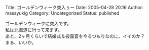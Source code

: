 Title: ゴールデンウィーク突入ぅー
Date: 2005-04-28 20:16
Author: masayukig
Category: Uncategorized
Status: published

ゴールデンウィークに突入です。  
私は北海道に行って来ます。  
あと、2ヶ月くらいで結婚式＆披露宴をやるつもりなのに、イイのか？  
まぁ、いいか。
